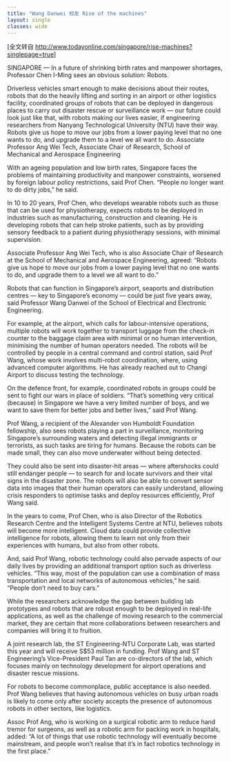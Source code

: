 ```yaml
---
title: "Wang Danwei 校友 Rise of the machines"
layout: single
classes: wide
---
```


[全文转自 http://www.todayonline.com/singapore/rise-machines?singlepage=true]

SINGAPORE — In a future of shrinking birth rates and manpower shortages, Professor Chen I-Ming sees an obvious solution: Robots.

Driverless vehicles smart enough to make decisions about their routes, robots that do the heavily lifting and sorting in an airport or other logistics facility, coordinated groups of robots that can be deployed in dangerous places to carry out disaster rescue or surveillance work — our future could look just like that, with robots making our lives easier, if engineering researchers from Nanyang Technological University (NTU) have their way. Robots give us hope to move our jobs from a lower paying level that no one wants to do, and upgrade them to a level we all want to do. Associate Professor Ang Wei Tech, Associate Chair of Research, School of Mechanical and Aerospace Engineering

With an ageing population and low birth rates, Singapore faces the problems of maintaining productivity and manpower constraints, worsened by foreign labour policy restrictions, said Prof Chen. “People no longer want to do dirty jobs,” he said.

In 10 to 20 years, Prof Chen, who develops wearable robots such as those that can be used for physiotherapy, expects robots to be deployed in industries such as manufacturing, construction and cleaning. He is developing robots that can help stroke patients, such as by providing sensory feedback to a patient during physiotherapy sessions, with minimal supervision.

Associate Professor Ang Wei Tech, who is also Associate Chair of Research at the School of Mechanical and Aerospace Engineering, agreed: “Robots give us hope to move our jobs from a lower paying level that no one wants to do, and upgrade them to a level we all want to do.”

Robots that can function in Singapore’s airport, seaports and distribution centres — key to Singapore’s economy — could be just five years away, said Professor Wang Danwei of the School of Electrical and Electronic Engineering.

For example, at the airport, which calls for labour-intensive operations, multiple robots will work together to transport luggage from the check-in counter to the baggage claim area with minimal or no human intervention, minimising the number of human operators needed. The robots will be controlled by people in a central command and control station, said Prof Wang, whose work involves multi-robot coordination, where, using advanced computer algorithms. He has already reached out to Changi Airport to discuss testing the technology.

On the defence front, for example, coordinated robots in groups could be sent to fight our wars in place of soldiers. “That’s something very critical (because) in Singapore we have a very limited number of boys, and we want to save them for better jobs and better lives,” said Prof Wang.

Prof Wang, a recipient of the Alexander von Humboldt Foundation fellowship, also sees robots playing a part in surveillance, monitoring Singapore’s surrounding waters and detecting illegal immigrants or terrorists, as such tasks are tiring for humans. Because the robots can be made small, they can also move underwater without being detected.

They could also be sent into disaster-hit areas — where aftershocks could still endanger people — to search for and locate survivors and their vital signs in the disaster zone. The robots will also be able to convert sensor data into images that their human operators can easily understand, allowing crisis responders to optimise tasks and deploy resources efficiently, Prof Wang said.

In the years to come, Prof Chen, who is also Director of the Robotics Research Centre and the Intelligent Systems Centre at NTU, believes robots will become more intelligent. Cloud data could provide collective intelligence for robots, allowing them to learn not only from their experiences with humans, but also from other robots.

And, said Prof Wang, robotic technology could also pervade aspects of our daily lives by providing an additional transport option such as driverless vehicles. “This way, most of the population can use a combination of mass transportation and local networks of autonomous vehicles,” he said. “People don’t need to buy cars.”

While the researchers acknowledge the gap between building lab prototypes and robots that are robust enough to be deployed in real-life applications, as well as the challenge of moving research to the commercial market, they are certain that more collaborations between researchers and companies will bring it to fruition.

A joint research lab, the ST Engineering-NTU Corporate Lab, was started this year and will receive S$53 million in funding. Prof Wang and ST Engineering’s Vice-President Paul Tan are co-directors of the lab, which focuses mainly on technology development for airport operations and disaster rescue missions.

For robots to become commonplace, public acceptance is also needed. Prof Wang believes that having autonomous vehicles on busy urban roads is likely to come only after society accepts the presence of autonomous robots in other sectors, like logistics.

Assoc Prof Ang, who is working on a surgical robotic arm to reduce hand tremor for surgeons, as well as a robotic arm for packing work in hospitals, added: “A lot of things that use robotic technology will eventually become mainstream, and people won’t realise that it’s in fact robotics technology in the first place.”
